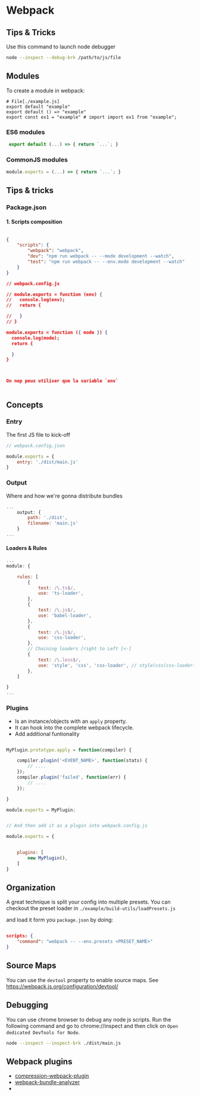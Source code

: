 # Webpack



## Tips & Tricks

Use this command to launch node debugger

```sh
node --inspect --debug-brk /path/to/js/file
```

## Modules

To create a module in webpack:

```node
# File[./example.js]
export default "example"
export default () => "example"
export const ex1 = "example" # import import ex1 from "example";
```

### ES6 modules

```js
 export default (...) => { return `...`; }
```

### CommonJS modules

```js
module.exports = (...) => { return `...`; }
```

## Tips & tricks

### Package.json 

#### 1. Scripts composition

```json

{
    "scripts": {
        "webpack": "webpack",
        "dev": "npm run webpack -- --mode development --watch",
        "test": "npm run webpack -- --env.mode development --watch"
    }
}

// webpack.config.js 

// module.exports = function (env) {
//   console.log(env);
//   return {

//   }
// }

module.exports = function ({ mode }) {
  console.log(mode);
  return {

  }
}



On nep peux utiliser que la variable `env`



```

## Concepts

### Entry 

The first JS file to kick-off

```js
// webpack.config.json

module.exports = {
    entry: './dist/main.js'
}

```

### Output

Where and how we're gonna distribute bundles

```js
...
    output: {
        path: './dist',
        filename: 'main.js'
    }
...
```

#### Loaders & Rules

```js
...
module: {

    rules: [
        {
            test: /\.ts$/,
            use: 'ts-loader',
        },
        {
            test: /\.js$/,
            use: 'babel-loader',
        },
        {
            test: /\.js$/,
            use: 'css-loader',
        },
        // Chaining loaders [right to Left [<-]
        {
            test: /\.less$/,
            use: 'style', 'css', 'css-loader', // style(css(css-loader(...)))
        },
    ] 

}
...
```


### Plugins 

* Is an instance/objects with an `apply` property.
* It can hook into the complete webpack lifecycle.
* Add additional funtionality

```js

MyPlugin.prototype.apply = function(compiler) {

    compiler.plugin('<EVENT_NAME>', function(stats) {
        // ....
    });
    compiler.plugin('failed', function(err) {
        // ....
    });

}

module.exports = MyPlugin;


// And then add it as a plugin into webpack.config.js

module.exports = {


    plugins: [
        new MyPlugin(),
    ]
}

```

## Organization

A great technique is split your config into multiple presets.
You can checkout the preset loader in `./example/build-utils/loadPresets.js`

and load it form you `package.json` by doing:

```json

scripts: {
    "command": "webpack -- --env.presets <PRESET_NAME>" 
}

```

## Source Maps

You can use the `devtool` property to enable source maps.
See https://webpack.js.org/configuration/devtool/



## Debugging

You can use chrome browser to debug any node js scripts. Run the following command and go to chrome://inspect
and then click on `Open dedicated DevTools for Node`.

```bash 
node --inspect --inspect-brk ./dist/main.js
```


## Webpack plugins 

* [compression-webpack-plugin](https://webpack.js.org/plugins/compression-webpack-plugin/)
* [webpack-bundle-analyzer](https://www.npmjs.com/package/webpack-bundle-analyzer)
* 
